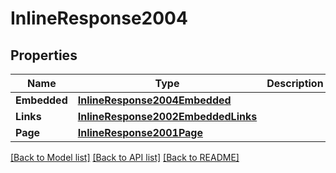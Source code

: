 # InlineResponse2004

## Properties

Name | Type | Description | Notes
------------ | ------------- | ------------- | -------------
**Embedded** | [**InlineResponse2004Embedded**](inline_response_200_4__embedded.md) |  | [optional] 
**Links** | [**InlineResponse2002EmbeddedLinks**](inline_response_200_2__embedded__links.md) |  | 
**Page** | [**InlineResponse2001Page**](inline_response_200_1_page.md) |  | 

[[Back to Model list]](../README.md#documentation-for-models) [[Back to API list]](../README.md#documentation-for-api-endpoints) [[Back to README]](../README.md)


